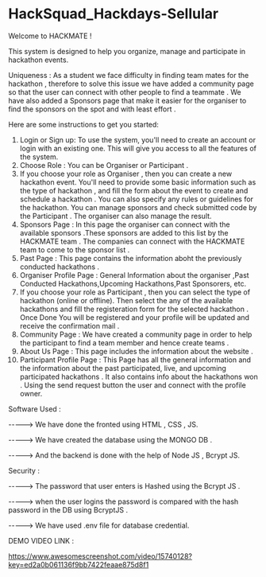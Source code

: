 # HackSquad_Hackdays-Sellular

Welcome to HACKMATE !  

This system is designed to help you organize, manage and participate in hackathon events. 

Uniqueness : As a student we face difficulty in finding team mates for the hackathon , therefore to solve this issue we have added a community page so that the user can connect with other people to find a teammate . We have also added a Sponsors page that make it easier for the organiser to find the sponsors on the spot and with least effort . 

Here are some instructions to get you started:

1. Login or Sign up: To use the system, you'll need to create an account or login with an existing one. This will give you access to all the features of the system.
2. Choose Role : You can be Organiser or Participant .
3. If you choose your role as Organiser , then you can create a new hackathon event. You'll need to provide some basic information such as the type of hackathon , and fill the form about the event to create and schedule a hackathon . You can also specify any rules or guidelines for the hackathon. You can manage sponsors and check submitted code by the Participant . The organiser can also manage the result.
4. Sponsors Page : In this page the organiser can connect with the available sponsors .These sponsors are added to this list by the HACKMATE team . The companies can connect with the HACKMATE team to come to the sponsor list .
5. Past Page : This page contains the information aboht the previously conducted hackathons .
6. Organiser Profile Page : General Information about the organiser ,Past Conducted Hackathons,Upcoming Hackathons,Past Sponsorers, etc.
7. If you choose your role as Participant , then you can select the type of hackathon (online or offline). Then select the any  of the available hackathons and fill the registeration form for the selected hackathon . Once Done You will be registered and your profile will be updated and receive the confirmation mail .
8. Community Page : We have created a community page in order to help the participant to find a team member and hence create teams .
9. About Us Page : This page includes the information about the website .
10. Participant Profile Page : This Page has all the general information and the information about the past participated, live, and upcoming participated hackathons . It also contains info about the hackathons won . Using the send request button the user and connect with the profile owner.


Software Used :

-----> We have done the fronted using HTML , CSS , JS.

-----> We have created the database using the MONGO DB .

-----> And the backend is done with the help of Node JS , Bcrypt JS.

Security :

-----> The password that user enters is Hashed using the Bcrypt JS .

-----> when the user logins the password is compared with the hash password in the DB using BcryptJS  .

-----> We have used .env file for database credential.


DEMO VIDEO LINK :

https://www.awesomescreenshot.com/video/15740128?key=ed2a0b061136f9bb7422feaae875d8f1
